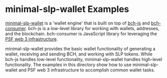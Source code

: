 # minimal-slp-wallet Examples

[minimal-slp-wallet](https://www.npmjs.com/package/minimal-slp-wallet) is a 'wallet engine' that is built on top of [bch-js](https://www.npmjs.com/package/@psf/bch-js) and [bch-consumer](https://www.npmjs.com/package/bch-consumer). bch-js is a low-level library for working with wallets, addresses, and the blockchain. bch-consumer is JavaScript library for leveraging the [PSF web 3 infrastructure](https://psfoundation.cash/blog/web-3-cash-stack).

minimal-slp-wallet provides the basic wallet functionality of generating a wallet, receiving and sending BCH, and working with SLP tokens. While bch-js handles low-level functionality, minimal-slp-wallet handles high-level functionality. The examples in this directory show how to use minimal-slp-wallet and PSF web 3 infrastructure to accomplish common wallet tasks.
